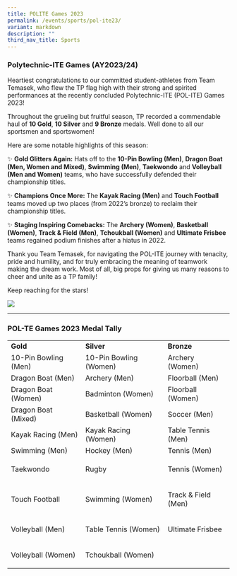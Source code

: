 ```yaml
---
title: POLITE Games 2023
permalink: /events/sports/pol-ite23/
variant: markdown
description: ""
third_nav_title: Sports
---
```

### Polytechnic-ITE Games (AY2023/24)

Heartiest congratulations to our committed student-athletes from Team Temasek, who flew the TP flag high with their strong and spirited performances at the recently concluded Polytechnic-ITE (POL-ITE) Games 2023! 

Throughout the grueling but fruitful season, TP recorded a commendable haul of&nbsp;**10 Gold**, **10 Silver** and **9 Bronze** medals. Well done to all our sportsmen and sportswomen!

Here are some notable highlights of this season:

✨ **Gold Glitters Again:** Hats off to the **10-Pin Bowling (Men)**, **Dragon Boat (Men, Women and Mixed)**, **Swimming (Men)**, **Taekwondo** and **Volleyball (Men and Women)** teams, who have successfully defended their championship titles.&nbsp;

✨ **Champions Once More:** The **Kayak Racing (Men)** and **Touch Football** teams moved up two places (from 2022’s bronze) to reclaim their championship titles.

✨ **Staging Inspiring Comebacks:** The **Archery (Women)**, **Basketball (Women)**, **Track &amp; Field (Men)**, **Tchoukball (Women)** and **Ultimate Frisbee** teams regained podium finishes after a hiatus in 2022.

Thank you Team Temasek, for navigating the POL-ITE journey with tenacity, pride and humility, and for truly embracing the meaning of teamwork making the dream work. Most of all, big props for giving us many reasons to cheer and unite as a TP family! 

Keep reaching for the stars!

![](/images/Events/Sports/POL_ITE_2023_eDM.jpg)

<hr>

### POL-TE Games 2023 Medal Tally

<table><tbody><tr><td><strong>Gold</strong></td><td><strong>Silver</strong></td><td><strong>Bronze</strong></td></tr><tr><td>10-Pin Bowling (Men)</td><td>10-Pin Bowling (Women)</td><td>Archery (Women)</td></tr><tr><td>Dragon Boat (Men)</td><td>Archery (Men)</td><td>Floorball (Men)</td></tr><tr><td>Dragon Boat (Women)</td><td>Badminton (Women)</td><td>Floorball (Women)</td></tr><tr><td>Dragon Boat (Mixed)</td><td>Basketball (Women)</td><td>Soccer (Men)</td></tr><tr><td>Kayak Racing (Men)</td><td>Kayak Racing (Women)</td><td>Table Tennis (Men)</td></tr><tr><td>Swimming (Men)</td><td>Hockey (Men)</td><td>Tennis (Men)</td></tr><tr><td>Taekwondo</td><td>Rugby</td><td><p>Tennis (Women)</p></td></tr><tr><td>Touch Football</td><td>Swimming (Women)</td><td><p>Track &amp; Field (Men)</p></td></tr><tr><td>Volleyball (Men)</td><td><p>Table Tennis (Women)</p></td><td><p>Ultimate Frisbee</p></td></tr><tr><td>Volleyball (Women)</td><td><p>Tchoukball (Women)</p></td><td></td></tr></tbody></table>